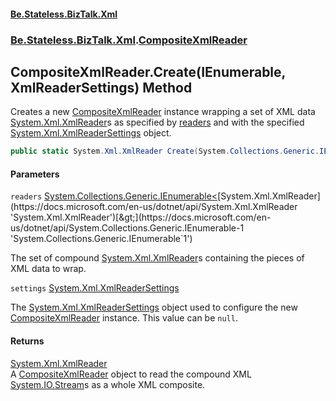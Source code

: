 #### [Be.Stateless.BizTalk.Xml](README.md 'README')
### [Be.Stateless.BizTalk.Xml](Be.Stateless.BizTalk.Xml.md 'Be.Stateless.BizTalk.Xml').[CompositeXmlReader](CompositeXmlReader.md 'Be.Stateless.BizTalk.Xml.CompositeXmlReader')

## CompositeXmlReader.Create(IEnumerable<XmlReader>, XmlReaderSettings) Method

Creates a new [CompositeXmlReader](CompositeXmlReader.md 'Be.Stateless.BizTalk.Xml.CompositeXmlReader') instance wrapping a set of XML data [System.Xml.XmlReader](https://docs.microsoft.com/en-us/dotnet/api/System.Xml.XmlReader 'System.Xml.XmlReader')s as
specified by [readers](CompositeXmlReader.Create(IEnumerable_XmlReader_,XmlReaderSettings).md#Be.Stateless.BizTalk.Xml.CompositeXmlReader.Create(System.Collections.Generic.IEnumerable_System.Xml.XmlReader_,System.Xml.XmlReaderSettings).readers 'Be.Stateless.BizTalk.Xml.CompositeXmlReader.Create(System.Collections.Generic.IEnumerable<System.Xml.XmlReader>, System.Xml.XmlReaderSettings).readers') and with the specified [System.Xml.XmlReaderSettings](https://docs.microsoft.com/en-us/dotnet/api/System.Xml.XmlReaderSettings 'System.Xml.XmlReaderSettings') object.

```csharp
public static System.Xml.XmlReader Create(System.Collections.Generic.IEnumerable<System.Xml.XmlReader> readers, System.Xml.XmlReaderSettings settings=null);
```
#### Parameters

<a name='Be.Stateless.BizTalk.Xml.CompositeXmlReader.Create(System.Collections.Generic.IEnumerable_System.Xml.XmlReader_,System.Xml.XmlReaderSettings).readers'></a>

`readers` [System.Collections.Generic.IEnumerable&lt;](https://docs.microsoft.com/en-us/dotnet/api/System.Collections.Generic.IEnumerable-1 'System.Collections.Generic.IEnumerable`1')[System.Xml.XmlReader](https://docs.microsoft.com/en-us/dotnet/api/System.Xml.XmlReader 'System.Xml.XmlReader')[&gt;](https://docs.microsoft.com/en-us/dotnet/api/System.Collections.Generic.IEnumerable-1 'System.Collections.Generic.IEnumerable`1')

The set of compound [System.Xml.XmlReader](https://docs.microsoft.com/en-us/dotnet/api/System.Xml.XmlReader 'System.Xml.XmlReader')s containing the pieces of XML data to wrap.

<a name='Be.Stateless.BizTalk.Xml.CompositeXmlReader.Create(System.Collections.Generic.IEnumerable_System.Xml.XmlReader_,System.Xml.XmlReaderSettings).settings'></a>

`settings` [System.Xml.XmlReaderSettings](https://docs.microsoft.com/en-us/dotnet/api/System.Xml.XmlReaderSettings 'System.Xml.XmlReaderSettings')

The [System.Xml.XmlReaderSettings](https://docs.microsoft.com/en-us/dotnet/api/System.Xml.XmlReaderSettings 'System.Xml.XmlReaderSettings') object used to configure the new [CompositeXmlReader](CompositeXmlReader.md 'Be.Stateless.BizTalk.Xml.CompositeXmlReader') instance. This
value can be `null`.

#### Returns
[System.Xml.XmlReader](https://docs.microsoft.com/en-us/dotnet/api/System.Xml.XmlReader 'System.Xml.XmlReader')  
A [CompositeXmlReader](CompositeXmlReader.md 'Be.Stateless.BizTalk.Xml.CompositeXmlReader') object to read the compound XML [System.IO.Stream](https://docs.microsoft.com/en-us/dotnet/api/System.IO.Stream 'System.IO.Stream')s as a whole XML composite.